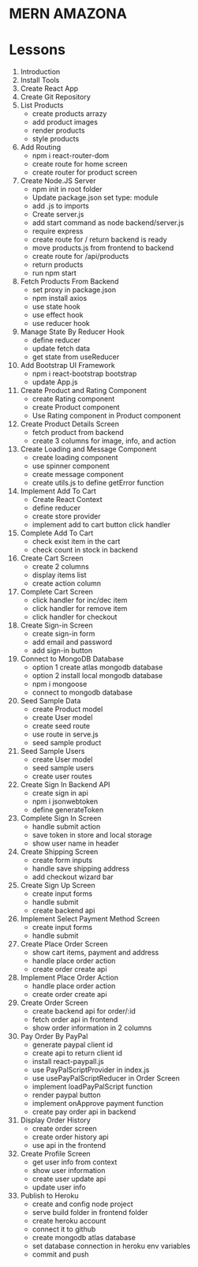 # MERN AMAZONA

# Lessons

1. Introduction
2. Install Tools
3. Create React App
4. Create Git Repository
5. List Products
   - create products arrazy
   - add product images
   - render products
   - style products
6. Add Routing
   - npm i react-router-dom
   - create route for home screen
   - create router for product screen
7. Create Node.JS Server
   - npm init in root folder
   - Update package.json set type: module
   - add .js to imports
   - Create server.js
   - add start command as node backend/server.js
   - require express
   - create route for / return backend is ready
   - move products.js from frontend to backend
   - create route for /api/products
   - return products
   - run npm start
8. Fetch Products From Backend
   - set proxy in package.json
   - npm install axios
   - use state hook
   - use effect hook
   - use reducer hook
9. Manage State By Reducer Hook
   - define reducer
   - update fetch data
   - get state from useReducer
10. Add Bootstrap UI Framework
    - npm i react-bootstrap bootstrap
    - update App.js
11. Create Product and Rating Component
    - create Rating component
    - create Product component
    - Use Rating component in Product component
12. Create Product Details Screen
    - fetch product from backend
    - create 3 columns for image, info, and action
13. Create Loading and Message Component
    - create loading component
    - use spinner component
    - create message component
    - create utils.js to define getError function
14. Implement Add To Cart
    - Create React Context
    - define reducer
    - create store provider
    - implement add to cart button click handler
15. Complete Add To Cart
    - check exist item in the cart
    - check count in stock in backend
16. Create Cart Screen
    - create 2 columns
    - display items list
    - create action column
17. Complete Cart Screen
    - click handler for inc/dec item
    - click handler for remove item
    - click handler for checkout
18. Create Sign-in Screen
    - create sign-in form
    - add email and password
    - add sign-in button
19. Connect to MongoDB Database
    - option 1 create atlas mongodb database
    - option 2 install local mongodb database
    - npm i mongoose
    - connect to mongodb database
20. Seed Sample Data
    - create Product model
    - create User model
    - create seed route
    - use route in serve.js
    - seed sample product
21. Seed Sample Users
    - create User model
    - seed sample users
    - create user routes
22. Create Sign In Backend API
    - create sign in api
    - npm i jsonwebtoken
    - define generateToken
23. Complete Sign In Screen
    - handle submit action
    - save token in store and local storage
    - show user name in header
24. Create Shipping Screen
    - create form inputs
    - handle save shipping address
    - add checkout wizard bar
25. Create Sign Up Screen
    - create input forms
    - handle submit
    - create backend api
26. Implement Select Payment Method Screen
    - create input forms
    - handle submit
27. Create Place Order Screen
    - show cart items, payment and address
    - handle place order action
    - create order create api
28. Implement Place Order Action
    - handle place order action
    - create order create api
29. Create Order Screen
    - create backend api for order/:id
    - fetch order api in frontend
    - show order information in 2 columns
30. Pay Order By PayPal
    - generate paypal client id
    - create api to return client id
    - install react-paypall.js
    - use PayPalScriptProvider in index.js
    - use usePayPalScriptReducer in Order Screen
    - implement loadPayPalScript function
    - render paypal button
    - implement onApprove payment function
    - create pay order api in backend
31. Display Order History
    - create order screen
    - create order history api
    - use api in the frontend
32. Create Profile Screen
    - get user info from context
    - show user information
    - create user update api
    - update user info
33. Publish to Heroku
    - create and config node project
    - serve build folder in frontend folder
    - create heroku account
    - connect it to github
    - create mongodb atlas database
    - set database connection in heroku env variables
    - commit and push
